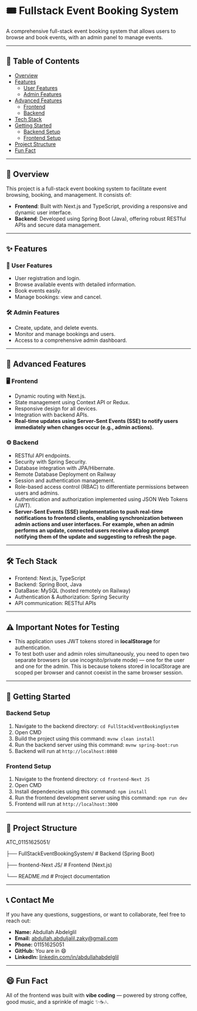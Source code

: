 # 🎟️ Fullstack Event Booking System

A comprehensive full-stack event booking system that allows users to browse and book events, with an admin panel to manage events.

---

## 📌 Table of Contents

- [Overview](#overview)
- [Features](#features)
  - [User Features](#user-features)
  - [Admin Features](#admin-features)
- [Advanced Features](#advanced-features)
  - [Frontend](#frontend)
  - [Backend](#backend)
- [Tech Stack](#tech-stack)
- [Getting Started](#getting-started)
  - [Backend Setup](#backend-setup)
  - [Frontend Setup](#frontend-setup)
- [Project Structure](#project-structure)
- [Fun Fact](#fun-fact)
---

## 🧾 Overview

This project is a full-stack event booking system to facilitate event browsing, booking, and management. It consists of:

- **Frontend**: Built with Next.js and TypeScript, providing a responsive and dynamic user interface.
- **Backend**: Developed using Spring Boot (Java), offering robust RESTful APIs and secure data management.

---

## ✨ Features

### 👤 User Features

- User registration and login.
- Browse available events with detailed information.
- Book events easily.
- Manage bookings: view and cancel.


### 🛠️ Admin Features

- Create, update, and delete events.
- Monitor and manage bookings and users.
- Access to a comprehensive admin dashboard.

---

## 🚀 Advanced Features

### 🖥️ Frontend

- Dynamic routing with Next.js.
- State management using Context API or Redux.
- Responsive design for all devices.
- Integration with backend APIs.
- **Real-time updates using Server-Sent Events (SSE) to notify users immediately when changes occur (e.g., admin actions).**

### ⚙️ Backend

- RESTful API endpoints.
- Security with Spring Security.
- Database integration with JPA/Hibernate.
- Remote Database Deployment on Railway
- Session and authentication management.  
- Role-based access control (RBAC) to differentiate permissions between users and admins.  
- Authentication and authorization implemented using JSON Web Tokens (JWT).  
- **Server-Sent Events (SSE) implementation to push real-time notifications to frontend clients, enabling synchronization between admin actions and user interfaces. For example, when an admin performs an update, connected users receive a dialog prompt notifying them of the update and suggesting to refresh the page.**

---

## 🛠️ Tech Stack

- Frontend: Next.js, TypeScript
- Backend: Spring Boot, Java
- DataBase: MySQL (hosted remotely on Railway)  
- Authentication & Authorization: Spring Security
- API communication: RESTful APIs

---

## ⚠️ Important Notes for Testing

- This application uses JWT tokens stored in **localStorage** for authentication.  
- To test both user and admin roles simultaneously, you need to open two separate browsers (or use incognito/private mode) — one for the user and one for the admin. This is because tokens stored in localStorage are scoped per browser and cannot coexist in the same browser session.

---

## 🧪 Getting Started

### Backend Setup

1. Navigate to the backend directory: `cd FullStackEventBookingSystem`
2. Open CMD
3. Build the project using this command: `mvnw clean install`
4. Run the backend server using this command: `mvnw spring-boot:run`
5. Backend will run at `http://localhost:8080`

### Frontend Setup

1. Navigate to the frontend directory: `cd frontend-Next JS`
2. Open CMD
3. Install dependencies using this command: `npm install`
4. Run the frontend development server using this command: `npm run dev`
5. Frontend will run at `http://localhost:3000`

---

## 📂 Project Structure

ATC_01151625051/

├── FullStackEventBookingSystem/    # Backend (Spring Boot)

├── frontend-Next JS/               # Frontend (Next.js)

└── README.md                       # Project documentation

---

## 📞 Contact Me

If you have any questions, suggestions, or want to collaborate, feel free to reach out:

- **Name:** Abdullah Abdelglil  
- **Email:** abdullah.abduljalil.zaky@gmail.com
- **Phone:** 01151625051
- **GitHub:** You are in 😄  
- **LinkedIn:** [linkedin.com/in/abdullahabdelglil](https://www.linkedin.com/in/abdullah-abdulgalil-aa583a285)

---

## 😄 Fun Fact

All of the frontend was built with **vibe coding** — powered by strong coffee, good music, and a sprinkle of magic ✨☕🎶.
